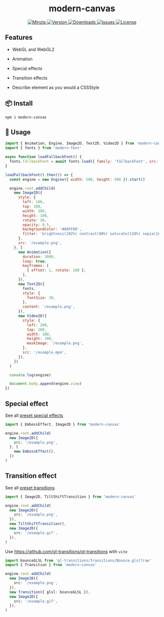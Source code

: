 <h1 align="center">modern-canvas</h1>

<p align="center">
  <a href="https://unpkg.com/modern-canvas">
    <img src="https://img.shields.io/bundlephobia/minzip/modern-canvas" alt="Minzip">
  </a>
  <a href="https://www.npmjs.com/package/modern-canvas">
    <img src="https://img.shields.io/npm/v/modern-canvas.svg" alt="Version">
  </a>
  <a href="https://www.npmjs.com/package/modern-canvas">
    <img src="https://img.shields.io/npm/dm/modern-canvas" alt="Downloads">
  </a>
  <a href="https://github.com/qq15725/modern-canvas/issues">
    <img src="https://img.shields.io/github/issues/qq15725/modern-canvas" alt="Issues">
  </a>
  <a href="https://github.com/qq15725/modern-canvas/blob/main/LICENSE">
    <img src="https://img.shields.io/npm/l/modern-canvas.svg" alt="License">
  </a>
</p>

## Features

- WebGL and WebGL2

- Animation

- Special effects

- Transition effects

- Describe element as you would a CSSStyle

## 📦 Install

```shell
npm i modern-canvas
```

## 🦄 Usage

```javascript
import { Animation, Engine, Image2D, Text2D, Video2D } from 'modern-canvas'
import { fonts } from 'modern-font'

async function loadFallbackFont() {
  fonts.fallbackFont = await fonts.load({ family: 'fallbackFont', src: '/fallback.woff' })
}

loadFallbackFont().then(() => {
  const engine = new Engine({ width: 500, height: 500 }).start()

  engine.root.addChild(
    new Image2D({
      style: {
        left: 100,
        top: 100,
        width: 100,
        height: 100,
        rotate: 30,
        opacity: 0.5,
        backgroundColor: '#00FF00',
        filter: 'brightness(102%) contrast(90%) saturate(128%) sepia(18%)',
      },
      src: '/example.png',
    }, [
      new Animation({
        duration: 3000,
        loop: true,
        keyframes: [
          { offset: 1, rotate: 180 },
        ],
      }),
      new Text2D({
        fonts,
        style: {
          fontSize: 30,
        },
        content: '/example.png',
      }),
      new Video2D({
        style: {
          left: 200,
          top: 200,
          width: 100,
          height: 100,
          maskImage: '/example.png',
        },
        src: '/example.mp4',
      }),
    ])
  )

  console.log(engine)

  document.body.append(engine.view)
})
```

## Special effect

See all [preset special effects](./src/scene/effects)

```typescript
import { EmbossEffect, Image2D } from 'modern-canvas'

engine.root.addChild(
  new Image2D({
    src: '/example.png',
  }, [
    new EmbossEffect(),
  ])
)
```

## Transition effect

See all [preset transitions](./src/scene/transitions)

```typescript
import { Image2D, TiltShiftTransition } from 'modern-canvas'

engine.root.addChild(
  new Image2D({
    src: '/example.png',
  }),
  new TiltShiftTransition(),
  new Image2D({
    src: '/example.gif',
  }),
)
```

Use https://github.com/gl-transitions/gl-transitions with `vite`

```ts
import bounceGLSL from 'gl-transitions/transitions/Bounce.glsl?raw'
import { Transition } from 'modern-canvas'

engine.root.addChild(
  new Image2D({
    src: '/example.png',
  }),
  new Transition({ glsl: bounceGLSL }),
  new Image2D({
    src: '/example.gif',
  }),
)
```
